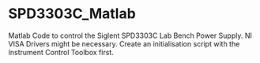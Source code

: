 # SPD3303C_Matlab
Matlab Code to control the Siglent SPD3303C Lab Bench Power Supply.
NI VISA Drivers might be necessary.
Create an initialisation script with the Instrument Control Toolbox first.